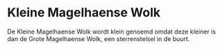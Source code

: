 # Kleine Magelhaense Wolk

De Kleine Magelhaense Wolk wordt klein genoemd omdat deze kleiner is dan de
Grote Magelhaense Wolk, een sterrenstelsel in de buurt.

